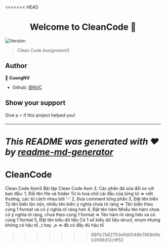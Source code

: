 <<<<<<< HEAD
<h1 align="center">Welcome to CleanCode 👋</h1>
<p>
  <img alt="Version" src="https://img.shields.io/badge/version-V1.0.0-blue.svg?cacheSeconds=2592000" />
</p>

> Clean Code Assignment3

## Author

👤 **CuongNV**

* Github: [@NVC](https://github.com/NVC)

## Show your support

Give a ⭐️ if this project helped you!

***
_This README was generated with ❤️ by [readme-md-generator](https://github.com/kefranabg/readme-md-generator)_
=======
# CleanCode
Clean Code Asm3
Bài tập Clean Code Asm 3. Các phần đã sửa đổi so với ban đầu:
1, Đổi tên file và folder 
  Từ in hoa chữ cái đầu của từng từ => viết thường, các từ cách nhau bởi '-'
2, Đưa comment từng phần
3, Đặt tên biến
  Từ tên biến lộn xộn, nhiều tên biến ý nghĩa chưa rõ ràng => Tên biến theo cùng 1 format và có ý nghĩa rõ ràng hơn
4, Đặt tên hàm
  Nhiều tên hàm chưa có ý nghĩa rõ ràng, chưa theo cùng 1 format => Tên hàm rõ ràng hơn và có cùng 1 format
5, Đặt tên kiểu dữ liệu
  Có 1 số kiểu dữ liệu struct, enum nhưng không có hậu tố _t hay _e => đã có đầy đủ hậu tố
 
>>>>>>> 88f1c7b62793e9d0048b7868b9eb2698d12c9f52
